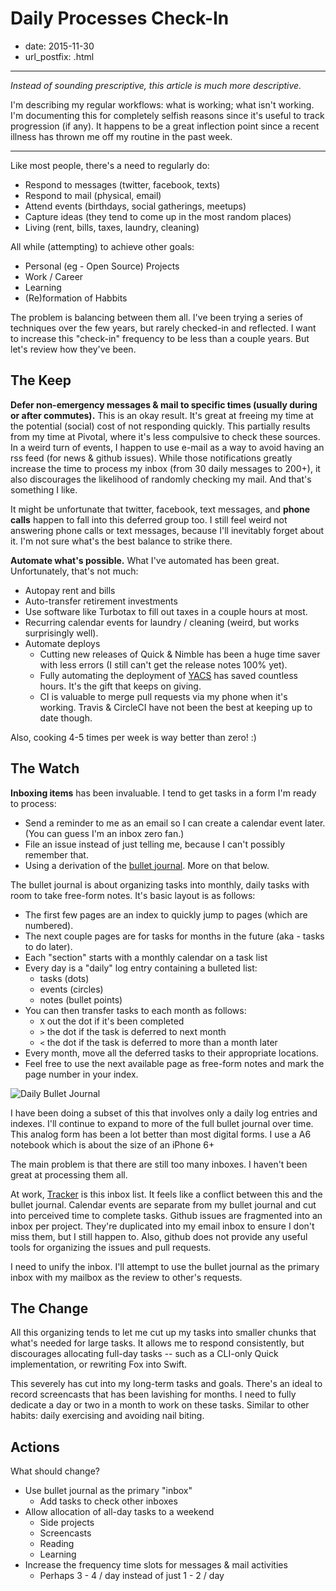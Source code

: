 # Daily Processes Check-In

- date: 2015-11-30
- url_postfix: .html

----------------------------------------------

*Instead of sounding prescriptive, this article is much more descriptive.*

I'm describing my regular workflows: what is working; what isn't working. I'm documenting this for completely selfish reasons since it's useful to track progression (if any). It happens to be a great inflection point since a recent illness has thrown me off my routine in the past week.

-------------------------------------------

Like most people, there's a need to regularly do:

- Respond to messages (twitter, facebook, texts)
- Respond to mail (physical, email)
- Attend events (birthdays, social gatherings, meetups)
- Capture ideas (they tend to come up in the most random places)
- Living (rent, bills, taxes, laundry, cleaning)

All while (attempting) to achieve other goals:

- Personal (eg - Open Source) Projects
- Work / Career
- Learning
- (Re)formation of Habbits

The problem is balancing between them all. I've been trying a series of techniques over the few years, but rarely checked-in and reflected. I want to increase this "check-in" frequency to be less than a couple years. But let's review how they've been.

## The Keep

**Defer non-emergency messages & mail to specific times (usually during or after commutes).** This is an okay result. It's great at freeing my time at the potential (social) cost of not responding quickly. This partially results from my time at Pivotal, where it's less compulsive to check these sources. In a weird turn of events, I happen to use e-mail as a way to avoid having an rss feed (for news & github issues). While those notifications greatly increase the time to process my inbox (from 30 daily messages to 200+), it also discourages the likelihood of randomly checking my mail. And that's something I like.

It might be unfortunate that twitter, facebook, text messages, and **phone calls** happen to fall into this deferred group too. I still feel weird not answering phone calls or text messages, because I'll inevitably forget about it. I'm not sure what's the best balance to strike there.

**Automate what's possible.** What I've automated has been great. Unfortunately, that's not much:

- Autopay rent and bills
- Auto-transfer retirement investments
- Use software like Turbotax to fill out taxes in a couple hours at most.
- Recurring calendar events for laundry / cleaning (weird, but works surprisingly well).
- Automate deploys
	- Cutting new releases of Quick & Nimble has been a huge time saver with less errors (I still can't get the release notes 100% yet).
	- Fully automating the deployment of [YACS](http://yacs.me) has saved countless hours. It's the gift that keeps on giving.
	- CI is valuable to merge pull requests via my phone when it's working. Travis & CircleCI have not been the best at keeping up to date though.

Also, cooking 4-5 times per week is way better than zero! :)

## The Watch

**Inboxing items** has been invaluable. I tend to get tasks in a form I'm ready to process:

- Send a reminder to me as an email so I can create a calendar event later. (You can guess I'm an inbox zero fan.)
- File an issue instead of just telling me, because I can't possibly remember that.
- Using a derivation of the [bullet journal](http://bulletjournal.com/). More on that below.

The bullet journal is about organizing tasks into monthly, daily tasks with room to take free-form notes. It's basic layout is as follows:

- The first few pages are an index to quickly jump to pages (which are numbered).
- The next couple pages are for tasks for months in the future (aka - tasks to do later).
- Each "section" starts with a monthly calendar on a task list
- Every day is a "daily" log entry containing a bulleted list:
	- tasks (dots)
	- events (circles)
	- notes (bullet points)
- You can then transfer tasks to each month as follows:
	- `X` out the dot if it's been completed
	- `>` the dot if the task is deferred to next month
	- `<` the dot if the task is deferred to more than a month later
- Every month, move all the deferred tasks to their appropriate locations.
- Feel free to use the next available page as free-form notes and mark the page number in your index.

![Daily Bullet Journal](/resources/15/bullet-journal.jpg)

I have been doing a subset of this that involves only a daily log entries and indexes. I'll continue to expand to more of the full bullet journal over time. This analog form has been a lot better than most digital forms. I use a A6 notebook which is about the size of an iPhone 6+

The main problem is that there are still too many inboxes. I haven't been great at processing them all.

At work, [Tracker](http://pivotaltracker.com) is this inbox list. It feels like a conflict between this and the bullet journal. Calendar events are separate from my bullet journal and cut into perceived time to complete tasks. Github issues are fragmented into an inbox per project. They're duplicated into my email inbox to ensure I don't miss them, but I still happen to. Also, github does not provide any useful tools for organizing the issues and pull requests.

I need to unify the inbox. I'll attempt to use the bullet journal as the primary inbox with my mailbox as the review to other's requests.

## The Change

All this organizing tends to let me cut up my tasks into smaller chunks that what's needed for large tasks. It allows me to respond consistently, but discourages allocating full-day tasks -- such as a CLI-only Quick implementation, or rewriting Fox into Swift.

This severely has cut into my long-term tasks and goals. There's an ideal to record screencasts that has been lavishing for months. I need to fully dedicate a day or two in a month to work on these tasks. Similar to other habits: daily exercising and avoiding nail biting.


## Actions

What should change?

- Use bullet journal as the primary "inbox"
	- Add tasks to check other inboxes
- Allow allocation of all-day tasks to a weekend
	- Side projects
	- Screencasts
	- Reading
	- Learning
- Increase the frequency time slots for messages & mail activities
	- Perhaps 3 - 4 / day instead of just 1 - 2 / day
